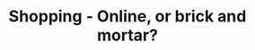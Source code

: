 ---
title: Shopping - Online, or brick and mortar?
layout: collection
collection: essays
entries_layout: grid
classes: wide
---